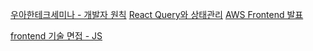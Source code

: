 [우아한테크세미나 - 개발자 원칙](https://www.youtube.com/watch?v=DJCmvzhFVOI&list=PLgXGHBqgT2TtGi82mCZWuhMu-nQy301ew&index=5)
[React Query와 상태관리](https://www.youtube.com/watch?v=MArE6Hy371c&list=PLgXGHBqgT2TtGi82mCZWuhMu-nQy301ew&index=15&t=1004s)
[AWS Frontend 발표](https://www.youtube.com/playlist?list=PLX2fs3661XpNfRSZ9TD_xyQdegvtNDsdw)

[frontend 기술 면접 - JS](https://github.com/junh0328/prepare_frontend_interview/blob/main/js.md)
